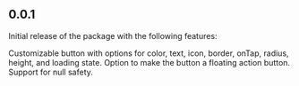 ## 0.0.1

Initial release of the package with the following features:

Customizable button with options for color, text, icon, border, onTap, radius, height, and loading state.
Option to make the button a floating action button.
Support for null safety.

